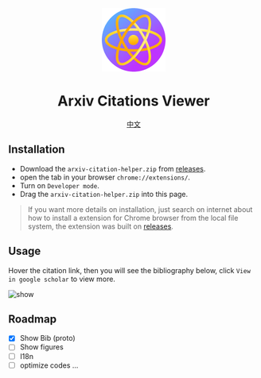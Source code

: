 <div align="center">
<img src="public/icon-128.png" alt="logo"/>
<h1> Arxiv Citations Viewer </h1>
<a href="./README.zh-CN.md">中文</a>
</div>

## Installation

- Download the `arxiv-citation-helper.zip` from [releases](https://github.com/cy948/arxiv-citation-helper/releases).
- open the tab in your browser `chrome://extensions/`.
- Turn on `Developer mode`.
- Drag the `arxiv-citation-helper.zip` into this page.

> If you want more details on installation, just search on internet about how to install a extension for Chrome browser from the local file system, the extension was built on [releases](https://github.com/cy948/arxiv-citation-helper/releases).

## Usage

Hover the citation link, then you will see the bibliography below, click `View in google scholar` to view more.

![show](https://github.com/user-attachments/assets/8910c90b-be43-4851-95f7-7072a6ecdd07)

## Roadmap

- [x] Show Bib (proto)
- [ ] Show figures
- [ ] I18n
- [ ] optimize codes ...

